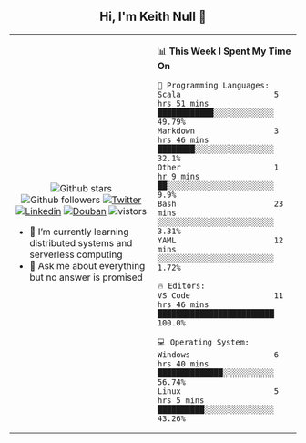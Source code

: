 <h2 align="center"> Hi, I'm Keith Null 👋 </h2>

<table>
    <tr>
        <td valign="center" width="50%">
            <p align="center">
              <img src="https://img.shields.io/github/stars/keithnull?style=social" alt="Github stars" />
              <img src="https://img.shields.io/github/followers/keithnull?style=social" alt="Github followers" />
              <a href="https://twitter.com/_keithnull"><img src="https://img.shields.io/badge/@__keithnull-1DA1F2?style=flat&logo=Twitter&logoColor=white" alt="Twitter"/></a>
              <a href="https://www.linkedin.com/in/wuzhengke/?locale=en_US"><img src="https://img.shields.io/badge/@wuzhengke-0073b1?style=flat&logo=LinkedIn&logoColor=white" alt="Linkedin" /></a>
              <a href="https://www.douban.com/people/keith1"><img src="https://img.shields.io/badge/@keith1-007722?style=flat&logo=Douban&logoColor=white" alt="Douban" /></a>
              <img src="https://visitor-badge.glitch.me/badge?page_id=keithnull" alt="vistors" />
            </p>
            <ul>
                <li>🌱 I’m currently learning distributed systems and serverless computing</li>
                <li>💬 Ask me about everything but no answer is promised</li>
            </ul>
        </td>
       <td valign="top" width="50%">
    
<!--START_SECTION:waka-->
📊 **This Week I Spent My Time On** 

```text
💬 Programming Languages: 
Scala                    5 hrs 51 mins       ████████████░░░░░░░░░░░░░   49.79% 
Markdown                 3 hrs 46 mins       ████████░░░░░░░░░░░░░░░░░   32.1% 
Other                    1 hr 9 mins         ██░░░░░░░░░░░░░░░░░░░░░░░   9.9% 
Bash                     23 mins             ░░░░░░░░░░░░░░░░░░░░░░░░░   3.31% 
YAML                     12 mins             ░░░░░░░░░░░░░░░░░░░░░░░░░   1.72%

🔥 Editors: 
VS Code                  11 hrs 46 mins      █████████████████████████   100.0%

💻 Operating System: 
Windows                  6 hrs 40 mins       ██████████████░░░░░░░░░░░   56.74% 
Linux                    5 hrs 5 mins        ██████████░░░░░░░░░░░░░░░   43.26%

```


<!--END_SECTION:waka-->
</td></tr>
</table>


